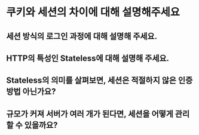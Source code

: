 # 쿠키와 세션의 차이에 대해 설명해주세요
## 세션 방식의 로그인 과정에 대해 설명해 주세요.
## HTTP의 특성인 Stateless에 대해 설명해 주세요.
## Stateless의 의미를 살펴보면, 세션은 적절하지 않은 인증 방법 아닌가요?
## 규모가 커져 서버가 여러 개가 된다면, 세션을 어떻게 관리할 수 있을까요?
